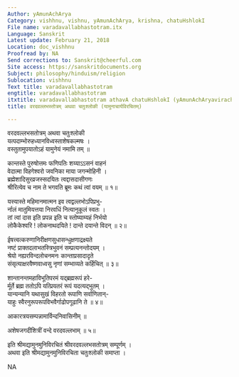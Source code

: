 ```yaml
---
Author: yAmunAchArya
Category: vishhnu, vishnu, yAmunAchArya, krishna, chatuHshlokI
File name: varadavallabhastotram.itx
Language: Sanskrit
Latest update: February 21, 2018
Location: doc_vishhnu
Proofread by: NA
Send corrections to: Sanskrit@cheerful.com
Site access: https://sanskritdocuments.org
Subject: philosophy/hinduism/religion
Sublocation: vishhnu
Text title: varadavallabhastotram
engtitle: varadavallabhastotram
itxtitle: varadavallabhastotram athavA chatuHshlokI (yAmunAchAryavirachitam)
title: वरदवल्लभस्तोत्रम् अथवा चतुःश्लोकी (यामुनाचार्यविरचितम्)

---
```

  
 वरदवल्लभसतोत्रम् अथवा चतुःश्लोकी   
यत्पदाम्भोरुहध्यानविध्वस्ताशेषकल्मषः ।  
वस्तुतामुपयातोऽहं यामुनेयं नमामि तम् ॥  
  
कान्तस्ते पुरुषोत्तमः फणिपतिः शय्याऽऽसनं वाहनं  
वेदात्मा विहगेश्वरो जवनिका माया जगन्मोहिनी ।  
ब्रह्मेशादिसुरव्रजस्सदयितः त्वद्दासदासीगणः  
श्रीरित्येव च नाम ते भगवति ब्रूमः कथं त्वां वयम् ॥ १॥  
  
यस्यास्ते महिमानमात्मन इव त्वद्वल्लभोऽपिप्रभु-  
र्नालं मातुमियत्तया निरवधिं नित्यानुकूलं स्वतः ।  
तां त्वां दास इति प्रपन्न इति च स्तोष्याम्यहं निर्भयो  
लोकैकेश्वरि ! लोकनाथदयिते ! दान्ते दयान्ते विदन् ॥ २॥  
  
ईषत्त्वत्करुणानिरीक्षणसुधासन्धुक्षणाद्रक्ष्यते  
नष्टं प्राक्तदलाभतस्त्रिभुवनं सम्प्रत्यनन्तोदयम् ।  
श्रेयो नह्यरविन्दलोचनमनः कान्ताप्रसादादृते  
संसृत्याक्षरवैष्णवाध्वसु नृणां सम्भाव्यते कर्हिचित् ॥ ३॥  
  
शान्तानन्तमहाविभूतिपरमं यद्ब्रह्मरूपं हरे-  
र्मूर्ते ब्रह्म ततोऽपि यत्प्रियतरं रूपं यदत्यद्भुतम् ।  
यान्यन्यानि यथासुखं विहरतो रूपाणि सर्वाणितान्-  
याहुः स्वैरनुरूपरूपविभवैर्गाढोपगूढानि ते ॥ ४॥  
  
आकारत्रयसम्पन्नामार्विन्दनिवासिनीम् ॥  
  
अशेषजगदीशित्रीं वन्दे वरदवल्लभाम् ॥ ५॥  
  
इति श्रीमद्यामुनमुनिविरचितं श्रीवरदवल्लभसतोत्रम् सम्पूर्णम् ।  
अथवा इति श्रीमद्यामुनमुनिविरचिता चतुःश्लोकी समाप्ता ।  
  
NA  
  

